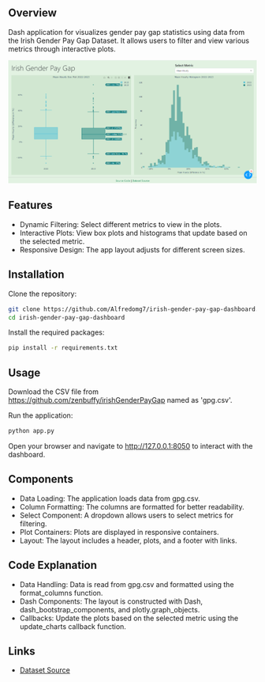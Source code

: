 ## Overview
Dash application for visualizes gender pay gap statistics using data from the Irish Gender Pay Gap Dataset. It allows users to filter and view various metrics through interactive plots.

![site preview](preview.png)

## Features
- Dynamic Filtering: Select different metrics to view in the plots.
- Interactive Plots: View box plots and histograms that update based on the selected metric.
- Responsive Design: The app layout adjusts for different screen sizes.

## Installation
Clone the repository:
```bash
git clone https://github.com/Alfredomg7/irish-gender-pay-gap-dashboard.git
cd irish-gender-pay-gap-dashboard
```
Install the required packages:
```bash
pip install -r requirements.txt
```

## Usage
Download the CSV file from https://github.com/zenbuffy/irishGenderPayGap named as 'gpg.csv'.

Run the application:
```bash
python app.py
```
Open your browser and navigate to http://127.0.0.1:8050 to interact with the dashboard.

## Components
- Data Loading: The application loads data from gpg.csv.
- Column Formatting: The columns are formatted for better readability.
- Select Component: A dropdown allows users to select metrics for filtering.
- Plot Containers: Plots are displayed in responsive containers.
- Layout: The layout includes a header, plots, and a footer with links.

## Code Explanation
- Data Handling: Data is read from gpg.csv and formatted using the format_columns function.
- Dash Components: The layout is constructed with Dash, dash_bootstrap_components, and plotly.graph_objects.
- Callbacks: Update the plots based on the selected metric using the update_charts callback function.

## Links
- [Dataset Source](https://github.com/zenbuffy/irishGenderPayGap)

